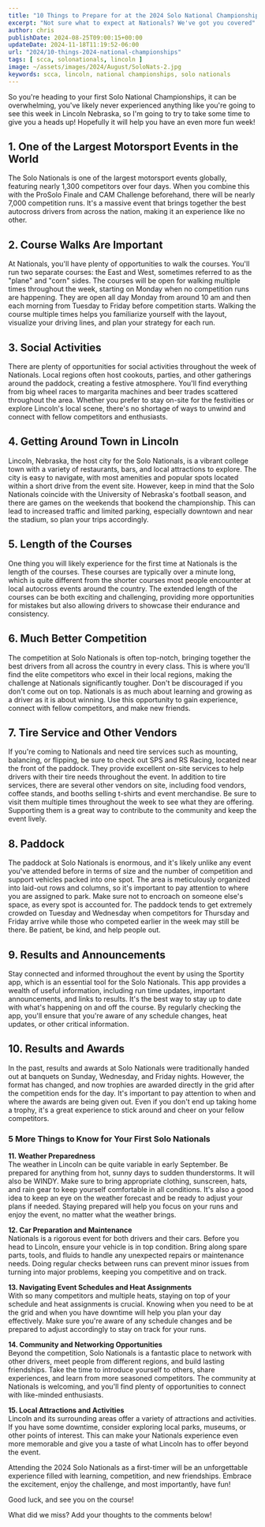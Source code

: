 ```yaml
---
title: "10 Things to Prepare for at the 2024 Solo National Championships"
excerpt: "Not sure what to expect at Nationals? We've got you covered"
author: chris
publishDate: 2024-08-25T09:00:15+00:00
updateDate: 2024-11-18T11:19:52-06:00
url: "2024/10-things-2024-national-championships"
tags: [ scca, solonationals, lincoln ]
image: ~/assets/images/2024/August/SoloNats-2.jpg
keywords: scca, lincoln, national championships, solo nationals
---
```


So you're heading to your first Solo National Championships, it can be overwhelming, you've likely never experienced anything like you're going to see this week in Lincoln Nebraska, so I'm going to try to take some time to give you a heads up! Hopefully it will help you have an even more fun week!

## 1. One of the Largest Motorsport Events in the World

The Solo Nationals is one of the largest motorsport events globally, featuring nearly 1,300 competitors over four days. When you combine this with the ProSolo Finale and CAM Challenge beforehand, there will be nearly 7,000 competition runs. It's a massive event that brings together the best autocross drivers from across the nation, making it an experience like no other.

## 2. Course Walks Are Important

At Nationals, you'll have plenty of opportunities to walk the courses. You'll run two separate courses: the East and West, sometimes referred to as the "plane" and "corn" sides. The courses will be open for walking multiple times throughout the week, starting on Monday when no competition runs are happening. They are open all day Monday from around 10 am and then each morning from Tuesday to Friday before competition starts. Walking the course multiple times helps you familiarize yourself with the layout, visualize your driving lines, and plan your strategy for each run.

## 3. Social Activities

There are plenty of opportunities for social activities throughout the week of Nationals. Local regions often host cookouts, parties, and other gatherings around the paddock, creating a festive atmosphere. You'll find everything from big wheel races to margarita machines and beer trades scattered throughout the area. Whether you prefer to stay on-site for the festivities or explore Lincoln's local scene, there's no shortage of ways to unwind and connect with fellow competitors and enthusiasts.

## 4. Getting Around Town in Lincoln

Lincoln, Nebraska, the host city for the Solo Nationals, is a vibrant college town with a variety of restaurants, bars, and local attractions to explore. The city is easy to navigate, with most amenities and popular spots located within a short drive from the event site. However, keep in mind that the Solo Nationals coincide with the University of Nebraska's football season, and there are games on the weekends that bookend the championship. This can lead to increased traffic and limited parking, especially downtown and near the stadium, so plan your trips accordingly.

## 5. Length of the Courses

One thing you will likely experience for the first time at Nationals is the length of the courses. These courses are typically over a minute long, which is quite different from the shorter courses most people encounter at local autocross events around the country. The extended length of the courses can be both exciting and challenging, providing more opportunities for mistakes but also allowing drivers to showcase their endurance and consistency.

## 6. Much Better Competition

The competition at Solo Nationals is often top-notch, bringing together the best drivers from all across the country in every class. This is where you'll find the elite competitors who excel in their local regions, making the challenge at Nationals significantly tougher. Don't be discouraged if you don't come out on top. Nationals is as much about learning and growing as a driver as it is about winning. Use this opportunity to gain experience, connect with fellow competitors, and make new friends.

## 7. Tire Service and Other Vendors

If you're coming to Nationals and need tire services such as mounting, balancing, or flipping, be sure to check out SPS and RS Racing, located near the front of the paddock. They provide excellent on-site services to help drivers with their tire needs throughout the event. In addition to tire services, there are several other vendors on site, including food vendors, coffee stands, and booths selling t-shirts and event merchandise. Be sure to visit them multiple times throughout the week to see what they are offering. Supporting them is a great way to contribute to the community and keep the event lively.

## 8. Paddock

The paddock at Solo Nationals is enormous, and it's likely unlike any event you've attended before in terms of size and the number of competition and support vehicles packed into one spot. The area is meticulously organized into laid-out rows and columns, so it's important to pay attention to where you are assigned to park. Make sure not to encroach on someone else's space, as every spot is accounted for. The paddock tends to get extremely crowded on Tuesday and Wednesday when competitors for Thursday and Friday arrive while those who competed earlier in the week may still be there. Be patient, be kind, and help people out.

## 9. Results and Announcements

Stay connected and informed throughout the event by using the Sportity app, which is an essential tool for the Solo Nationals. This app provides a wealth of useful information, including run time updates, important announcements, and links to results. It's the best way to stay up to date with what's happening on and off the course. By regularly checking the app, you'll ensure that you're aware of any schedule changes, heat updates, or other critical information.

## 10. Results and Awards

In the past, results and awards at Solo Nationals were traditionally handed out at banquets on Sunday, Wednesday, and Friday nights. However, the format has changed, and now trophies are awarded directly in the grid after the competition ends for the day. It's important to pay attention to when and where the awards are being given out. Even if you don't end up taking home a trophy, it's a great experience to stick around and cheer on your fellow competitors.



### 5 More Things to Know for Your First Solo Nationals

**11. Weather Preparedness**  
The weather in Lincoln can be quite variable in early September. Be prepared for anything from hot, sunny days to sudden thunderstorms. It will also be WINDY. Make sure to bring appropriate clothing, sunscreen, hats, and rain gear to keep yourself comfortable in all conditions. It's also a good idea to keep an eye on the weather forecast and be ready to adjust your plans if needed. Staying prepared will help you focus on your runs and enjoy the event, no matter what the weather brings.

**12. Car Preparation and Maintenance**  
Nationals is a rigorous event for both drivers and their cars. Before you head to Lincoln, ensure your vehicle is in top condition. Bring along spare parts, tools, and fluids to handle any unexpected repairs or maintenance needs. Doing regular checks between runs can prevent minor issues from turning into major problems, keeping you competitive and on track.

**13. Navigating Event Schedules and Heat Assignments**  
With so many competitors and multiple heats, staying on top of your schedule and heat assignments is crucial. Knowing when you need to be at the grid and when you have downtime will help you plan your day effectively. Make sure you're aware of any schedule changes and be prepared to adjust accordingly to stay on track for your runs.

**14. Community and Networking Opportunities**  
Beyond the competition, Solo Nationals is a fantastic place to network with other drivers, meet people from different regions, and build lasting friendships. Take the time to introduce yourself to others, share experiences, and learn from more seasoned competitors. The community at Nationals is welcoming, and you'll find plenty of opportunities to connect with like-minded enthusiasts.

**15. Local Attractions and Activities**  
Lincoln and its surrounding areas offer a variety of attractions and activities. If you have some downtime, consider exploring local parks, museums, or other points of interest. This can make your Nationals experience even more memorable and give you a taste of what Lincoln has to offer beyond the event.



Attending the 2024 Solo Nationals as a first-timer will be an unforgettable experience filled with learning, competition, and new friendships. Embrace the excitement, enjoy the challenge, and most importantly, have fun!

Good luck, and see you on the course!

What did we miss? Add your thoughts to the comments below!
